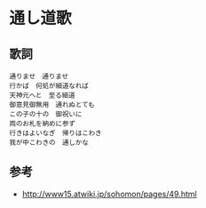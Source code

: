 通し道歌
=========

歌詞
-----

    通りませ　通りませ
    行かば　何処が細道なれば
    天神元へと　至る細道
    御意見御無用　通れぬとても
    この子の十の　御祝いに
    両のお札を納めに参ず
    行きはよいなぎ　帰りはこわき
    我が中こわきの　通しかな


参考
-----

- <http://www15.atwiki.jp/sohomon/pages/49.html>

